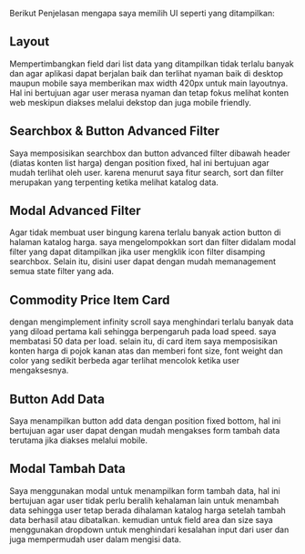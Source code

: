 Berikut Penjelasan mengapa saya memilih UI seperti yang ditampilkan:

## Layout

Mempertimbangkan field dari list data yang ditampilkan tidak terlalu banyak dan agar aplikasi dapat berjalan baik dan terlihat nyaman baik di desktop maupun mobile saya memberikan max width 420px untuk main layoutnya.
Hal ini bertujuan agar user merasa nyaman dan tetap fokus melihat konten web meskipun diakses melalui dekstop dan juga mobile friendly.

## Searchbox & Button Advanced Filter

Saya memposisikan searchbox dan button advanced filter dibawah header (diatas konten list harga) dengan position fixed, hal ini bertujuan agar mudah terlihat oleh user. karena menurut saya fitur search, sort dan filter merupakan yang terpenting ketika melihat katalog data.

## Modal Advanced Filter

Agar tidak membuat user bingung karena terlalu banyak action button di halaman katalog harga. saya mengelompokkan sort dan filter didalam modal filter yang dapat ditampilkan jika user mengklik icon filter disamping searchbox.
Selain itu, disini user dapat dengan mudah memanagement semua state filter yang ada.

## Commodity Price Item Card

dengan mengimplement infinity scroll saya menghindari terlalu banyak data yang diload pertama kali sehingga berpengaruh pada load speed. saya membatasi 50 data per load.
selain itu, di card item saya memposisikan konten harga di pojok kanan atas dan memberi font size, font weight dan color yang sedikit berbeda agar terlihat mencolok ketika user mengaksesnya.

## Button Add Data

Saya menampilkan button add data dengan position fixed bottom, hal ini bertujuan agar user dapat dengan mudah mengakses form tambah data terutama jika diakses melalui mobile.

## Modal Tambah Data

Saya menggunakan modal untuk menampilkan form tambah data, hal ini bertujuan agar user tidak perlu beralih kehalaman lain untuk menambah data sehingga user tetap berada dihalaman katalog harga setelah tambah data berhasil atau dibatalkan.
kemudian untuk field area dan size saya menggunakan dropdown untuk menghindari kesalahan input dari user dan juga mempermudah user dalam mengisi data.

